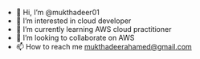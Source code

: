 - 👋 Hi, I’m @mukthadeer01
- 👀 I’m interested in cloud developer
- 🌱 I’m currently learning AWS cloud practitioner
- 💞️ I’m looking to collaborate on AWS
- 📫 How to reach me mukthadeerahamed@gmail.com

<!---
mukthadeer01/mukthadeer01 is a ✨ special ✨ repository because its `README.md` (this file) appears on your GitHub profile.
You can click the Preview link to take a look at your changes.
--->
